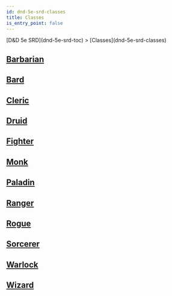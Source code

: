 ```yaml
---
id: dnd-5e-srd-classes
title: Classes
is_entry_point: false
---
```


<breadcrumb>
[D&D 5e SRD](dnd-5e-srd-toc) > [Classes](dnd-5e-srd-classes)
</breadcrumb>

## [Barbarian](dnd-5e-srd-class-barbarian)

## [Bard](dnd-5e-srd-class-bard)

## [Cleric](dnd-5e-srd-class-cleric)

## [Druid](dnd-5e-srd-class-druid)

## [Fighter](dnd-5e-srd-class-fighter)

## [Monk](dnd-5e-srd-class-monk)

## [Paladin](dnd-5e-srd-class-paladin)

## [Ranger](dnd-5e-srd-class-ranger)

## [Rogue](dnd-5e-srd-class-rogue)

## [Sorcerer](dnd-5e-srd-class-sorcerer)

## [Warlock](dnd-5e-srd-class-warlock)

## [Wizard](dnd-5e-srd-class-wizard)
